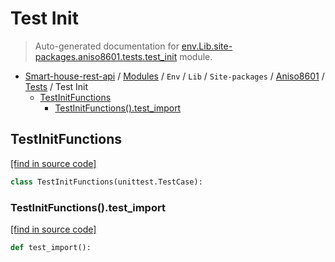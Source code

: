 # Test Init

> Auto-generated documentation for [env.Lib.site-packages.aniso8601.tests.test_init](..\..\..\..\..\..\env\Lib\site-packages\aniso8601\tests\test_init.py) module.

- [Smart-house-rest-api](..\..\..\..\..\README.md#description) / [Modules](..\..\..\..\..\MODULES.md#smart-house-rest-api-modules) / `Env` / `Lib` / `Site-packages` / [Aniso8601](..\index.md#aniso8601) / [Tests](index.md#tests) / Test Init
    - [TestInitFunctions](#testinitfunctions)
        - [TestInitFunctions().test_import](#testinitfunctionstest_import)

## TestInitFunctions

[[find in source code]](..\..\..\..\..\..\env\Lib\site-packages\aniso8601\tests\test_init.py#L12)

```python
class TestInitFunctions(unittest.TestCase):
```

### TestInitFunctions().test_import

[[find in source code]](..\..\..\..\..\..\env\Lib\site-packages\aniso8601\tests\test_init.py#L13)

```python
def test_import():
```
